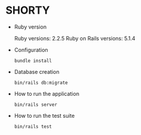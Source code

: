 # SHORTY

* Ruby version

    Ruby versions: 2.2.5
    Ruby on Rails versions: 5.1.4

* Configuration

    `bundle install`

* Database creation

    `bin/rails db:migrate`

* How to run the application

    `bin/rails server`

* How to run the test suite

    `bin/rails test`
